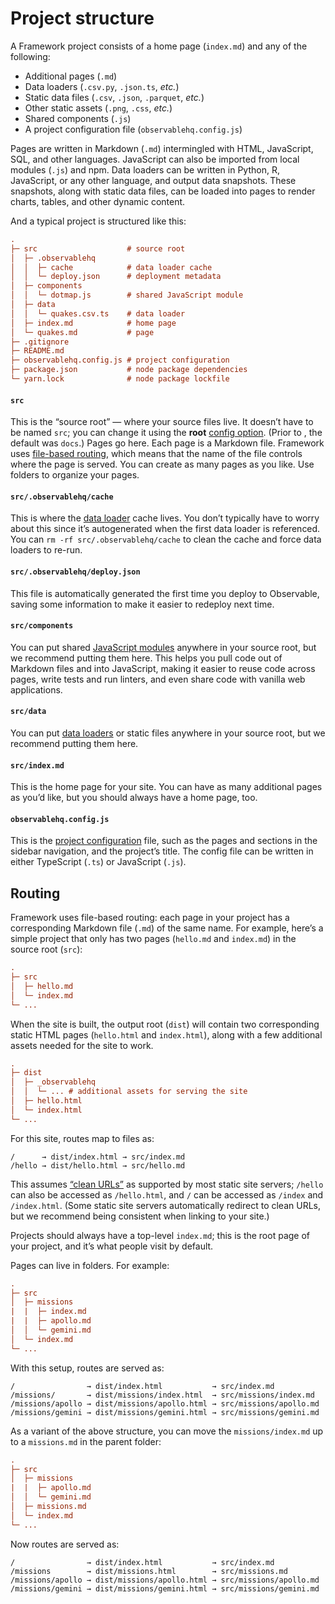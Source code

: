 # Project structure

A Framework project consists of a home page (`index.md`) and any of the following:

- Additional pages (`.md`)
- Data loaders (`.csv.py`, `.json.ts`, _etc._)
- Static data files (`.csv`, `.json`, `.parquet`, _etc._)
- Other static assets (`.png`, `.css`, _etc._)
- Shared components (`.js`)
- A project configuration file (`observablehq.config.js`)

Pages are written in Markdown (`.md`) intermingled with HTML, JavaScript, SQL, and other languages. JavaScript can also be imported from local modules (`.js`) and npm. Data loaders can be written in Python, R, JavaScript, or any other language, and output data snapshots. These snapshots, along with static data files, can be loaded into pages to render charts, tables, and other dynamic content.

And a typical project is structured like this:

```ini
.
├─ src                    # source root
│  ├─ .observablehq
│  │  ├─ cache            # data loader cache
│  │  └─ deploy.json      # deployment metadata
│  ├─ components
│  │  └─ dotmap.js        # shared JavaScript module
│  ├─ data
│  │  └─ quakes.csv.ts    # data loader
│  ├─ index.md            # home page
│  └─ quakes.md           # page
├─ .gitignore
├─ README.md
├─ observablehq.config.js # project configuration
├─ package.json           # node package dependencies
└─ yarn.lock              # node package lockfile
```

#### `src`

This is the “source root” — where your source files live. It doesn’t have to be named `src`; you can change it using the **root** [config option](./config). (Prior to <a href="https://github.com/observablehq/framework/releases/tag/v1.7.0" class="observablehq-version-badge" data-version="^1.7.0" title="Added in 1.7.0"></a>, the default was <code>docs</code>.) Pages go here. Each page is a Markdown file. Framework uses [file-based routing](#routing), which means that the name of the file controls where the page is served. You can create as many pages as you like. Use folders to organize your pages.

#### `src/.observablehq/cache`

This is where the [data loader](./loaders) cache lives. You don’t typically have to worry about this since it’s autogenerated when the first data loader is referenced. You can `rm -rf src/.observablehq/cache` to clean the cache and force data loaders to re-run.

#### `src/.observablehq/deploy.json`

This file is automatically generated the first time you deploy to Observable, saving some information to make it easier to redeploy next time.

#### `src/components`

You can put shared [JavaScript modules](./imports) anywhere in your source root, but we recommend putting them here. This helps you pull code out of Markdown files and into JavaScript, making it easier to reuse code across pages, write tests and run linters, and even share code with vanilla web applications.

#### `src/data`

You can put [data loaders](./loaders) or static files anywhere in your source root, but we recommend putting them here.

#### `src/index.md`

This is the home page for your site. You can have as many additional pages as you’d like, but you should always have a home page, too.

#### `observablehq.config.js`

This is the [project configuration](./config) file, such as the pages and sections in the sidebar navigation, and the project’s title. The config file can be written in either TypeScript (`.ts`) or JavaScript (`.js`).

## Routing

Framework uses file-based routing: each page in your project has a corresponding Markdown file (`.md`) of the same name. For example, here’s a simple project that only has two pages (`hello.md` and `index.md`) in the source root (`src`):

```ini
.
├─ src
│  ├─ hello.md
│  └─ index.md
└─ ...
```

<!-- In addition to pages, you can have [importable](./imports) JavaScript modules (`.js`), [data loaders](./loaders) for generating data snapshots (_e.g._, `.csv.py`), and [static assets](./files) such as images and files (_e.g._, `.png`). -->

When the site is built, the output root (`dist`) will contain two corresponding static HTML pages (`hello.html` and `index.html`), along with a few additional assets needed for the site to work.

```ini
.
├─ dist
│  ├─ _observablehq
│  │  └─ ... # additional assets for serving the site
│  ├─ hello.html
│  └─ index.html
└─ ...
```

For this site, routes map to files as:

```
/      → dist/index.html → src/index.md
/hello → dist/hello.html → src/hello.md
```

This assumes [“clean URLs”](./config#cleanurls) as supported by most static site servers; `/hello` can also be accessed as `/hello.html`, and `/` can be accessed as `/index` and `/index.html`. (Some static site servers automatically redirect to clean URLs, but we recommend being consistent when linking to your site.)

Projects should always have a top-level `index.md`; this is the root page of your project, and it’s what people visit by default.

Pages can live in folders. For example:

```ini
.
├─ src
│  ├─ missions
|  |  ├─ index.md
|  |  ├─ apollo.md
│  │  └─ gemini.md
│  └─ index.md
└─ ...
```

With this setup, routes are served as:

```
/                → dist/index.html           → src/index.md
/missions/       → dist/missions/index.html  → src/missions/index.md
/missions/apollo → dist/missions/apollo.html → src/missions/apollo.md
/missions/gemini → dist/missions/gemini.html → src/missions/gemini.md
```

As a variant of the above structure, you can move the `missions/index.md` up to a `missions.md` in the parent folder:

```ini
.
├─ src
│  ├─ missions
|  |  ├─ apollo.md
│  │  └─ gemini.md
│  ├─ missions.md
│  └─ index.md
└─ ...
```

Now routes are served as:

```
/                → dist/index.html           → src/index.md
/missions        → dist/missions.html        → src/missions.md
/missions/apollo → dist/missions/apollo.html → src/missions/apollo.md
/missions/gemini → dist/missions/gemini.html → src/missions/gemini.md
```
